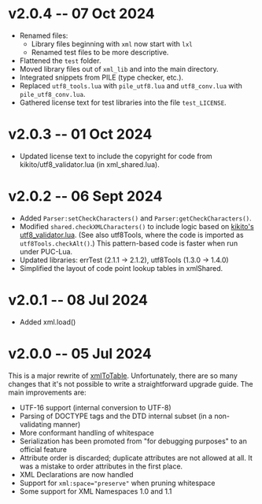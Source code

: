 # v2.0.4 -- 07 Oct 2024

* Renamed files:
  * Library files beginning with `xml` now start with `lxl`
  * Renamed test files to be more descriptive.
* Flattened the `test` folder.
* Moved library files out of `xml_lib` and into the main directory.
* Integrated snippets from PILE (type checker, etc.).
* Replaced `utf8_tools.lua` with `pile_utf8.lua` and `utf8_conv.lua` with `pile_utf8_conv.lua`.
* Gathered license text for test libraries into the file `test_LICENSE`.


# v2.0.3 -- 01 Oct 2024

* Updated license text to include the copyright for code from kikito/utf8_validator.lua (in xml_shared.lua).


# v2.0.2 -- 06 Sept 2024

* Added `Parser:setCheckCharacters()` and `Parser:getCheckCharacters()`.
* Modified `shared.checkXMLCharacters()` to include logic based on [kikito's utf8_validator.lua](https://github.com/kikito/utf8_validator.lua). (See also utf8Tools, where the code is imported as `utf8Tools.checkAlt()`.) This pattern-based code is faster when run under PUC-Lua.
* Updated libraries: errTest (2.1.1 -> 2.1.2), utf8Tools (1.3.0 -> 1.4.0)
* Simplified the layout of code point lookup tables in xmlShared.

# v2.0.1 -- 08 Jul 2024

* Added xml.load()


# v2.0.0 -- 05 Jul 2024

This is a major rewrite of [xmlToTable](https://github.com/rabbitboots/xml_to_table). Unfortunately, there are so many changes that it's not possible to write a straightforward upgrade guide. The main improvements are:

* UTF-16 support (internal conversion to UTF-8)
* Parsing of DOCTYPE tags and the DTD internal subset (in a non-validating manner)
* More conformant handling of whitespace
* Serialization has been promoted from "for debugging purposes" to an official feature
* Attribute order is discarded; duplicate attributes are not allowed at all. It was a mistake to order attributes in the first place.
* XML Declarations are now handled
* Support for `xml:space="preserve"` when pruning whitespace
* Some support for XML Namespaces 1.0 and 1.1
